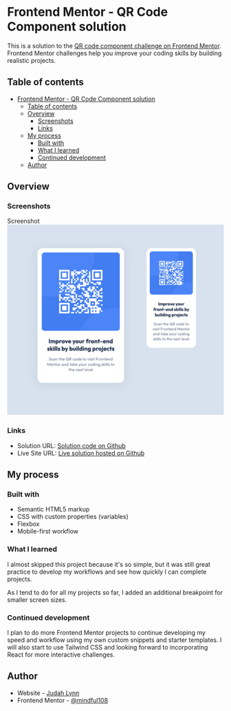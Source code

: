 # Frontend Mentor - QR Code Component solution

This is a solution to the [QR code component challenge on Frontend Mentor](https://www.frontendmentor.io/challenges/qr-code-component-iux_sIO_H). Frontend Mentor challenges help you improve your coding skills by building realistic projects. 

## Table of contents

- [Frontend Mentor - QR Code Component solution](#frontend-mentor---qr-code-component-solution)
  - [Table of contents](#table-of-contents)
  - [Overview](#overview)
    - [Screenshots](#screenshots)
    - [Links](#links)
  - [My process](#my-process)
    - [Built with](#built-with)
    - [What I learned](#what-i-learned)
    - [Continued development](#continued-development)
  - [Author](#author)

## Overview

### Screenshots

Screenshot
![Screenshot](screenshot.jpg)


### Links

- Solution URL: [Solution code on Github](https://github.com/mindful108/frontendmentor-product-preview-card-component.git)
- Live Site URL: [Live solution hosted on Github](https://mindful108.github.io/frontendmentor-product-preview-card-component/)

## My process

### Built with

- Semantic HTML5 markup
- CSS with custom properties (variables)
- Flexbox
- Mobile-first workflow

### What I learned

I almost skipped this project because it's so simple, but it was still great practice to develop my workflows and see how quickly I can complete projects.

As I tend to do for all my projects so far, I added an additional breakpoint for smaller screen sizes.


### Continued development

I plan to do more Frontend Mentor projects to continue developing my speed and workflow using my own custom snippets and starter templates. I will also start to use Tailwind CSS and looking forward to incorporating React for more interactive challenges.


 
## Author

- Website - [Judah Lynn](https://judahlynn.com)
- Frontend Mentor - [@mindful108](https://www.frontendmentor.io/profile/mindful108)